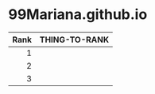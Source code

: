 # 99Mariana.github.io
| Rank | THING-TO-RANK |
|-----:|---------------|
|     1|               |
|     2|               |
|     3|               |
